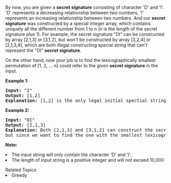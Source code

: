 <p>
By now, you are given a <b>secret signature</b> consisting of character 'D' and 'I'. 'D' represents a decreasing relationship between two numbers, 'I' represents an increasing relationship between two numbers. And our <b>secret signature</b> was constructed by a special integer array, which contains uniquely all the different number from 1 to n (n is the length of the secret signature plus 1). For example, the secret signature "DI" can be constructed by array [2,1,3] or [3,1,2], but won't be constructed by array [3,2,4] or [2,1,3,4], which are both illegal constructing special string that can't represent the "DI" <b>secret signature</b>.
</p>

<p>
On the other hand, now your job is to find the lexicographically smallest permutation of [1, 2, ... n] could refer to the given <b>secret signature</b> in the input.
</p>

<p><b>Example 1:</b><br />
<pre>
<b>Input:</b> "I"
<b>Output:</b> [1,2]
<b>Explanation:</b> [1,2] is the only legal initial spectial string can construct secret signature "I", where the number 1 and 2 construct an increasing relationship.
</pre>
</p>

<p><b>Example 2:</b><br />
<pre>
<b>Input:</b> "DI"
<b>Output:</b> [2,1,3]
<b>Explanation:</b> Both [2,1,3] and [3,1,2] can construct the secret signature "DI", </br>but since we want to find the one with the smallest lexicographical permutation, you need to output [2,1,3]
</pre>
</p>

<p><b>Note:</b>
<li>The input string will only contain the character 'D' and 'I'.</li>
<li>The length of input string is a positive integer and will not exceed 10,000</li>
</p><div><div>Related Topics</div><div><li>Greedy</li></div></div>